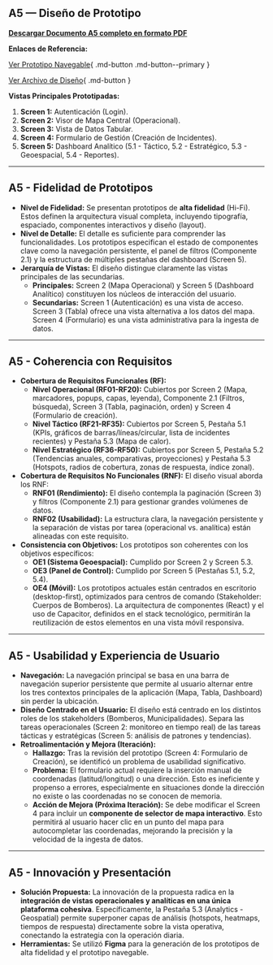 ## A5 — Diseño de Prototipo

[**Descargar Documento A5 completo en formato PDF**](assets/pdfs/A5.pdf)

**Enlaces de Referencia:**



[Ver Prototipo Navegable](https://www.figma.com/proto/ONXYJuQoglQ00fnL0T4s3g/Firesight?node-id=26-1288&t=cGNRsvtqO9WARkC9-9&scaling=min-zoom&content-scaling=fixed&page-id=0%3A1&starting-point-node-id=26%3A1288&show-proto-sidebar=1){ .md-button .md-button--primary }

[Ver Archivo de Diseño](https://www.figma.com/design/ONXYJuQoglQ00fnL0T4s3g/Firesight?node-id=0-1&p=f&t=ra6o9IZYeNAWRwKu-0){ .md-button }

**Vistas Principales Prototipadas:**



1. **Screen 1:** Autenticación (Login).
2. **Screen 2:** Visor de Mapa Central (Operacional).
3. **Screen 3:** Vista de Datos Tabular.
4. **Screen 4:** Formulario de Gestión (Creación de Incidentes).
5. **Screen 5:** Dashboard Analítico (5.1 - Táctico, 5.2 - Estratégico, 5.3 - Geoespacial, 5.4 - Reportes).


---


## A5 - Fidelidad de Prototipos



* **Nivel de Fidelidad:** Se presentan prototipos de **alta fidelidad** (Hi-Fi). Estos definen la arquitectura visual completa, incluyendo tipografía, espaciado, componentes interactivos y diseño (layout).
* **Nivel de Detalle:** El detalle es suficiente para comprender las funcionalidades. Los prototipos especifican el estado de componentes clave como la navegación persistente, el panel de filtros (Componente 2.1) y la estructura de múltiples pestañas del dashboard (Screen 5).
* **Jerarquía de Vistas:** El diseño distingue claramente las vistas principales de las secundarias.
    * **Principales:** Screen 2 (Mapa Operacional) y Screen 5 (Dashboard Analítico) constituyen los núcleos de interacción del usuario.
    * **Secundarias:** Screen 1 (Autenticación) es una vista de acceso. Screen 3 (Tabla) ofrece una vista alternativa a los datos del mapa. Screen 4 (Formulario) es una vista administrativa para la ingesta de datos.


---


## A5 - Coherencia con Requisitos



* **Cobertura de Requisitos Funcionales (RF):** 
    * **Nivel Operacional (RF01-RF20):** Cubiertos por Screen 2 (Mapa, marcadores, popups, capas, leyenda), Componente 2.1 (Filtros, búsqueda), Screen 3 (Tabla, paginación, orden) y Screen 4 (Formulario de creación).
    * **Nivel Táctico (RF21-RF35):** Cubiertos por Screen 5, Pestaña 5.1 (KPIs, gráficos de barras/líneas/circular, lista de incidentes recientes) y Pestaña 5.3 (Mapa de calor).
    * **Nivel Estratégico (RF36-RF50):** Cubiertos por Screen 5, Pestaña 5.2 (Tendencias anuales, comparativas, proyecciones) y Pestaña 5.3 (Hotspots, radios de cobertura, zonas de respuesta, índice zonal).
* **Cobertura de Requisitos No Funcionales (RNF):** El diseño visual aborda los RNF:
    * **RNF01 (Rendimiento):** El diseño contempla la paginación (Screen 3) y filtros (Componente 2.1) para gestionar grandes volúmenes de datos.
    * **RNF02 (Usabilidad):** La estructura clara, la navegación persistente y la separación de vistas por tarea (operacional vs. analítica) están alineadas con este requisito.
* **Consistencia con Objetivos:** Los prototipos son coherentes con los objetivos específicos:
    * **OE1 (Sistema Geoespacial):** Cumplido por Screen 2 y Screen 5.3.
    * **OE3 (Panel de Control):** Cumplido por Screen 5 (Pestañas 5.1, 5.2, 5.4).
    * **OE4 (Móvil):** Los prototipos actuales están centrados en escritorio (desktop-first), optimizados para centros de comando (Stakeholder: Cuerpos de Bomberos). La arquitectura de componentes (React) y el uso de Capacitor, definidos en el stack tecnológico, permitirán la reutilización de estos elementos en una vista móvil responsiva.


---


## A5 - Usabilidad y Experiencia de Usuario



* **Navegación:** La navegación principal se basa en una barra de navegación superior persistente que permite al usuario alternar entre los tres contextos principales de la aplicación (Mapa, Tabla, Dashboard) sin perder la ubicación.
* **Diseño Centrado en el Usuario:** El diseño está centrado en los distintos roles de los stakeholders (Bomberos, Municipalidades). Separa las tareas operacionales (Screen 2: monitoreo en tiempo real) de las tareas tácticas y estratégicas (Screen 5: análisis de patrones y tendencias).
* **Retroalimentación y Mejora (Iteración):**
    * **Hallazgo:** Tras la revisión del prototipo (Screen 4: Formulario de Creación), se identificó un problema de usabilidad significativo.
    * **Problema:** El formulario actual requiere la inserción manual de coordenadas (latitud/longitud) o una dirección. Esto es ineficiente y propenso a errores, especialmente en situaciones donde la dirección no existe o las coordenadas no se conocen de memoria.
    * **Acción de Mejora (Próxima Iteración):** Se debe modificar el Screen 4 para incluir un **componente de selector de mapa interactivo**. Esto permitirá al usuario hacer clic en un punto del mapa para autocompletar las coordenadas, mejorando la precisión y la velocidad de la ingesta de datos.


---


## A5 - Innovación y Presentación



* **Solución Propuesta:** La innovación de la propuesta radica en la **integración de vistas operacionales y analíticas en una única plataforma cohesiva**. Específicamente, la Pestaña 5.3 (Analytics - Geospatial) permite superponer capas de análisis (hotspots, heatmaps, tiempos de respuesta) directamente sobre la vista operativa, conectando la estrategia con la operación diaria.
* **Herramientas:** Se utilizó **Figma** para la generación de los prototipos de alta fidelidad y el prototipo navegable.
